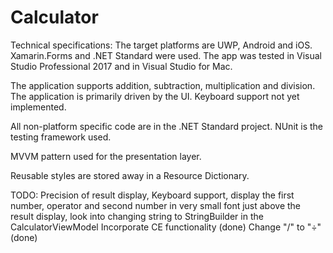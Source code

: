 # Calculator

Technical specifications:
The target platforms are UWP, Android and iOS. Xamarin.Forms and .NET Standard were used. The app was tested in Visual Studio Professional 2017 and in Visual Studio for Mac.

The application supports addition, subtraction, multiplication and division. The application is primarily driven by the UI.
Keyboard support not yet implemented.

All non-platform specific code are in the .NET Standard project. NUnit is the testing framework used.

MVVM pattern used for the presentation layer.

Reusable styles are stored away in a Resource Dictionary.



TODO: 
Precision of result display, 
Keyboard support, 
display the first number, operator and second number in very small font just above the result display,
look into changing string to StringBuilder in the CalculatorViewModel
Incorporate CE functionality (done)
Change "/" to "÷" (done)
